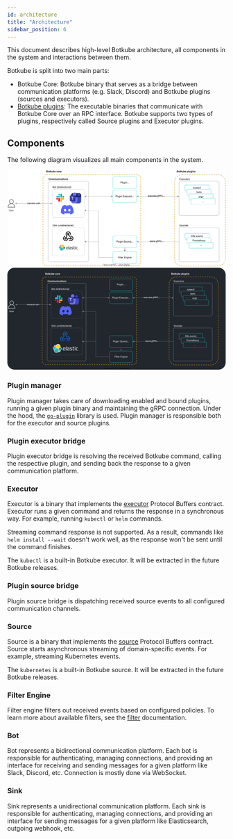 ```yaml
---
id: architecture
title: "Architecture"
sidebar_position: 6
---
```


This document describes high-level Botkube architecture, all components in the system and interactions between them.

Botkube is split into two main parts:

- Botkube Core: Botkube binary that serves as a bridge between communication platforms (e.g. Slack, Discord) and Botkube plugins (sources and executors).
- [Botkube plugins](../plugin): The executable binaries that communicate with Botkube Core over an RPC interface. Botkube supports two types of plugins, respectively called Source plugins and Executor plugins.

## Components

The following diagram visualizes all main components in the system.

![Architecture](assets/arch-light.svg#gh-light-mode-only)![Architecture](assets/arch-dark.svg#gh-dark-mode-only)

### Plugin manager

Plugin manager takes care of downloading enabled and bound plugins, running a given plugin binary and maintaining the gRPC connection. Under the hood, the [`go-plugin`](https://github.com/hashicorp/go-plugin/) library is used. Plugin manager is responsible both for the executor and source plugins.

### Plugin executor bridge

Plugin executor bridge is resolving the received Botkube command, calling the respective plugin, and sending back the response to a given communication platform.

### Executor

Executor is a binary that implements the [executor](https://github.com/kubeshop/botkube/blob/main/proto/executor.proto) Protocol Buffers contract. Executor runs a given command and returns the response in a synchronous way. For example, running `kubectl` or `helm` commands.

Streaming command response is not supported. As a result, commands like `helm install --wait` doesn't work well, as the response won't be sent until the command finishes.

The `kubectl` is a built-in Botkube executor. It will be extracted in the future Botkube releases.

### Plugin source bridge

Plugin source bridge is dispatching received source events to all configured communication channels.

### Source

Source is a binary that implements the [source](https://github.com/kubeshop/botkube/blob/main/proto/source.proto) Protocol Buffers contract. Source starts asynchronous streaming of domain-specific events. For example, streaming Kubernetes events.

The `kubernetes` is a built-in Botkube source. It will be extracted in the future Botkube releases.

### Filter Engine

Filter engine filters out received events based on configured policies. To learn more about available filters, see the [filter](../configuration/filter.md) documentation.

### Bot

Bot represents a bidirectional communication platform. Each bot is responsible for authenticating, managing connections, and providing an interface for receiving and sending messages for a given platform like Slack, Discord, etc. Connection is mostly done via WebSocket.

### Sink

Sink represents a unidirectional communication platform. Each sink is responsible for authenticating, managing connections, and providing an interface for sending messages for a given platform like Elasticsearch, outgoing webhook, etc.

